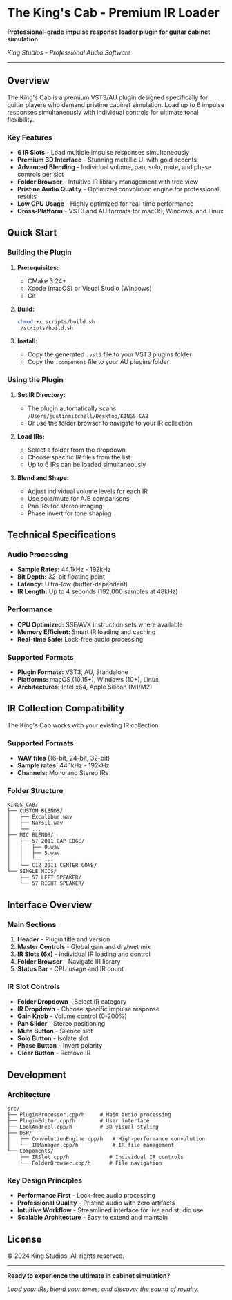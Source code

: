 # The King's Cab - Premium IR Loader

**Professional-grade impulse response loader plugin for guitar cabinet simulation**

*King Studios - Professional Audio Software*

---

## Overview

The King's Cab is a premium VST3/AU plugin designed specifically for guitar players who demand pristine cabinet simulation. Load up to 6 impulse responses simultaneously with individual controls for ultimate tonal flexibility.

### Key Features

- **6 IR Slots** - Load multiple impulse responses simultaneously
- **Premium 3D Interface** - Stunning metallic UI with gold accents
- **Advanced Blending** - Individual volume, pan, solo, mute, and phase controls per slot
- **Folder Browser** - Intuitive IR library management with tree view
- **Pristine Audio Quality** - Optimized convolution engine for professional results
- **Low CPU Usage** - Highly optimized for real-time performance
- **Cross-Platform** - VST3 and AU formats for macOS, Windows, and Linux

## Quick Start

### Building the Plugin

1. **Prerequisites:**
   - CMake 3.24+
   - Xcode (macOS) or Visual Studio (Windows)
   - Git

2. **Build:**
   ```bash
   chmod +x scripts/build.sh
   ./scripts/build.sh
   ```

3. **Install:**
   - Copy the generated `.vst3` file to your VST3 plugins folder
   - Copy the `.component` file to your AU plugins folder

### Using the Plugin

1. **Set IR Directory:**
   - The plugin automatically scans `/Users/justinmitchell/Desktop/KINGS CAB`
   - Or use the folder browser to navigate to your IR collection

2. **Load IRs:**
   - Select a folder from the dropdown
   - Choose specific IR files from the list
   - Up to 6 IRs can be loaded simultaneously

3. **Blend and Shape:**
   - Adjust individual volume levels for each IR
   - Use solo/mute for A/B comparisons
   - Pan IRs for stereo imaging
   - Phase invert for tone shaping

## Technical Specifications

### Audio Processing
- **Sample Rates:** 44.1kHz - 192kHz
- **Bit Depth:** 32-bit floating point
- **Latency:** Ultra-low (buffer-dependent)
- **IR Length:** Up to 4 seconds (192,000 samples at 48kHz)

### Performance
- **CPU Optimized:** SSE/AVX instruction sets where available
- **Memory Efficient:** Smart IR loading and caching
- **Real-time Safe:** Lock-free audio processing

### Supported Formats
- **Plugin Formats:** VST3, AU, Standalone
- **Platforms:** macOS (10.15+), Windows (10+), Linux
- **Architectures:** Intel x64, Apple Silicon (M1/M2)

## IR Collection Compatibility

The King's Cab works with your existing IR collection:

### Supported Formats
- **WAV files** (16-bit, 24-bit, 32-bit)
- **Sample rates:** 44.1kHz - 192kHz
- **Channels:** Mono and Stereo IRs

### Folder Structure
```
KINGS CAB/
├── CUSTOM BLENDS/
│   ├── Excalibur.wav
│   ├── Narsil.wav
│   └── ...
├── MIC BLENDS/
│   ├── 57 2011 CAP EDGE/
│   │   ├── 0.wav
│   │   ├── 5.wav
│   │   └── ...
│   └── C12 2011 CENTER CONE/
└── SINGLE MICS/
    ├── 57 LEFT SPEAKER/
    └── 57 RIGHT SPEAKER/
```

## Interface Overview

### Main Sections

1. **Header** - Plugin title and version
2. **Master Controls** - Global gain and dry/wet mix
3. **IR Slots (6x)** - Individual IR loading and control
4. **Folder Browser** - Navigate IR library
5. **Status Bar** - CPU usage and IR count

### IR Slot Controls

- **Folder Dropdown** - Select IR category
- **IR Dropdown** - Choose specific impulse response
- **Gain Knob** - Volume control (0-200%)
- **Pan Slider** - Stereo positioning
- **Mute Button** - Silence slot
- **Solo Button** - Isolate slot
- **Phase Button** - Invert polarity
- **Clear Button** - Remove IR

## Development

### Architecture

```
src/
├── PluginProcessor.cpp/h     # Main audio processing
├── PluginEditor.cpp/h        # User interface
├── LookAndFeel.cpp/h         # 3D visual styling
├── DSP/
│   ├── ConvolutionEngine.cpp/h   # High-performance convolution
│   └── IRManager.cpp/h           # IR file management
└── Components/
    ├── IRSlot.cpp/h             # Individual IR controls
    └── FolderBrowser.cpp/h      # File navigation
```

### Key Design Principles

- **Performance First** - Lock-free audio processing
- **Professional Quality** - Pristine audio with zero artifacts
- **Intuitive Workflow** - Streamlined interface for live and studio use
- **Scalable Architecture** - Easy to extend and maintain

## License

© 2024 King Studios. All rights reserved.

---

**Ready to experience the ultimate in cabinet simulation?**

*Load your IRs, blend your tones, and discover the sound of royalty.*